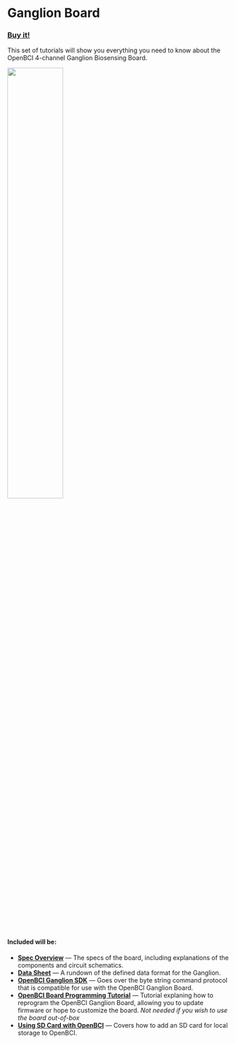 # Ganglion Board

### [Buy it!](https://shop.openbci.com/collections/frontpage/products/pre-order-ganglion-board?variant=13461804483)

This set of tutorials will show you everything you need to know about the OpenBCI 4-channel Ganglion Biosensing Board. 

<img src="https://i.ibb.co/x5PpvCc/Screen-Shot-2019-07-23-at-1-30-32-PM.png" border="0" width="50%"></a><br/>


#### Included will be:

* [**Spec Overview**](http://google.com) — The specs of the board, including explanations of the components and circuit schematics.
* [**Data Sheet**](http://google.com) — A rundown of the defined data format for the Ganglion.
* [**OpenBCI Ganglion SDK**](http://google.com) — Goes over the byte string command protocol that is compatible for use with the OpenBCI Ganglion Board.
* [**OpenBCI Board Programming Tutorial**](http://google.com) — Tutorial explaning how to reprogram the OpenBCI Ganglion Board, allowing you to update firmware or hope to customize the board. *Not needed if you wish to use the board out-of-box*
* [**Using SD Card with OpenBCI**](http://google.com) — Covers how to add an SD card for local storage to OpenBCI.
